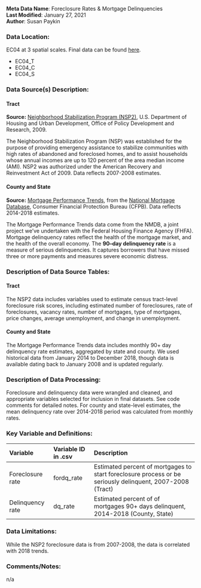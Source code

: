 **Meta Data Name**: Foreclosure Rates & Mortgage Delinquencies  
**Last Modified**: January 27, 2021  
**Author**: Susan Paykin  

### Data Location: 
EC04 at 3 spatial scales. Final data can be found [here](/data_final).  
* EC04_T
* EC04_C
* EC04_S

### Data Source(s) Description:  

#### Tract
**Source:** [Neighborhood Stabilization Program (NSP2)](https://www.huduser.gov/portal/NSP2datadesc.html), U.S. Department of Housing and Urban Development, Office of Policy Development and Research, 2009. 

The Neighborhood Stabilization Program (NSP) was established for the purpose of providing emergency assistance to stabilize communities with high rates of abandoned and foreclosed homes, and to assist households whose annual incomes are up to 120 percent of the area median income (AMI). NSP2 was authorized under the American Recovery and Reinvestment Act of 2009. Data reflects 2007-2008 estimates. 

#### County and State
**Source:** [Mortgage Performance Trends](https://www.consumerfinance.gov/data-research/mortgage-performance-trends/), from the [National Mortgage Database](https://www.consumerfinance.gov/data-research/mortgage-performance-trends/about-the-data/), Consumer Financial Protection Bureau (CFPB). Data reflects 2014-2018 estimates.    

The Mortgage Performance Trends data come from the NMDB, a joint project we’ve undertaken with the Federal Housing Finance Agency (FHFA). Mortgage delinquency rates reflect the health of the mortgage market, and the health of the overall economy. The **90–day delinquency rate** is a measure of serious delinquencies. It captures borrowers that have missed three or more payments and measures severe economic distress.  

### Description of Data Source Tables:

#### Tract
The NSP2 data includes variables used to estimate census tract-level foreclosure risk scores, including estimated number of foreclosures, rate of foreclosures, vacancy rates, number of mortgages, type of mortgages, price changes, average unemployment, and change in unemployment. 

#### County and State
The Mortgage Performance Trends data includes monthly 90+ day delinquency rate estimates, aggregated by state and county. We used historical data from January 2014 to December 2018, though data is available dating back to January 2008 and is updated regularly. 

### Description of Data Processing: 

Foreclosure and delinquency data were wrangled and cleaned, and appropriate variables selected for inclusion in final datasets. See code comments for detailed notes. For county and state-level estimates, the mean delinquency rate over 2014-2018 period was calculated from monthly rates.

### Key Variable and Definitions:

| Variable | Variable ID in .csv | Description |
|:---------|:--------------------|:------------|
| Foreclosure rate | fordq_rate | Estimated percent of mortgages to start foreclosure process or be seriously delinquent, 2007-2008 (Tract) |
| Delinquency rate | dq_rate | Estimated percent of of mortgages 90+ days delinquent, 2014-2018 (County, State) |

### Data Limitations:
While the NSP2 foreclosure data is from 2007-2008, the data is correlated with 2018 trends. 

### Comments/Notes:
n/a

